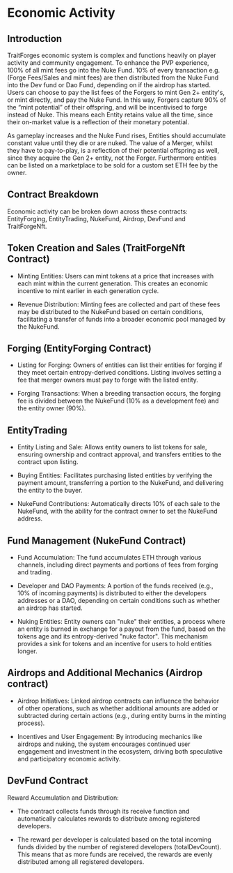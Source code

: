 # Economic Activity

## Introduction 
TraitForges economic system is complex and functions heavily on player activity and community engagement. To enhance the PVP experience, 100% of all mint fees go into the Nuke Fund. 10% of every transaction e.g. (Forge Fees/Sales and mint fees) are then distributed from the Nuke Fund into the Dev fund or Dao Fund, depending on if the airdrop has started. Users can choose to pay the list fees of the Forgers to mint Gen 2+ entity's, or mint directly, and pay the Nuke Fund. In this way, Forgers capture 90% of the “mint potential” of their offspring, and will be incentivised to forge instead of Nuke. This means each Entity retains value all the time, since their on-market value is a reflection of their monetary potential. 

As gameplay increases and the Nuke Fund rises, Entities should accumulate constant value until they die or are nuked. The value of a Merger, whilst they have to pay-to-play, is a reflection of their potential offspring as well, since they acquire the Gen 2+ entity, not the Forger. Furthermore entities can be listed on a marketplace to be sold for a custom set ETH fee by the owner. 

## Contract Breakdown

Economic activity can be broken down across these contracts: EntityForging, EntityTrading, NukeFund, Airdrop, DevFund and TraitForgeNft.

## Token Creation and Sales (TraitForgeNft Contract)

- Minting Entities: Users can mint tokens at a price that increases with each mint within the current generation. This creates an economic incentive to mint earlier in each generation cycle.

- Revenue Distribution: Minting fees are collected and part of these fees may be distributed to the NukeFund based on certain conditions, facilitating a transfer of funds into a broader economic pool managed by the NukeFund.

## Forging (EntityForging Contract)

- Listing for Forging: Owners of entities can list their entities for forging if they meet certain entropy-derived conditions. Listing involves setting a fee that merger owners must pay to forge with the listed entity.

- Forging Transactions: When a breeding transaction occurs, the forging fee is divided between the NukeFund (10% as a development fee) and the entity owner (90%).

## EntityTrading

- Entity Listing and Sale: Allows entity owners to list tokens for sale, ensuring ownership and contract approval, and transfers entities to the contract upon listing.

- Buying Entities: Facilitates purchasing listed entities by verifying the payment amount, transferring a portion to the NukeFund, and delivering the entity to the buyer.

- NukeFund Contributions: Automatically directs 10% of each sale to the NukeFund, with the ability for the contract owner to set the NukeFund address.

## Fund Management (NukeFund Contract)

- Fund Accumulation: The fund accumulates ETH through various channels, including direct payments and portions of fees from forging and trading.

- Developer and DAO Payments: A portion of the funds received (e.g., 10% of incoming payments) is distributed to either the developers addresses or a DAO, depending on certain conditions such as whether an airdrop has started.

- Nuking Entities: Entity owners can "nuke" their entities, a process where an entity is burned in exchange for a payout from the fund, based on the tokens age and its entropy-derived "nuke factor". This mechanism provides a sink for tokens and an incentive for users to hold entities longer.

## Airdrops and Additional Mechanics (Airdrop contract)

- Airdrop Initiatives: Linked airdrop contracts can influence the behavior of other operations, such as whether additional amounts are added or subtracted during certain actions (e.g., during entity burns in the minting process).

- Incentives and User Engagement: By introducing mechanics like airdrops and nuking, the system encourages continued user engagement and investment in the ecosystem, driving both speculative and participatory economic activity.

## DevFund Contract
Reward Accumulation and Distribution:

- The contract collects funds through its receive function and automatically calculates rewards to distribute among registered developers.

- The reward per developer is calculated based on the total incoming funds divided by the number of registered developers (totalDevCount). This means that as more funds are received, the rewards are evenly distributed among all registered developers.
